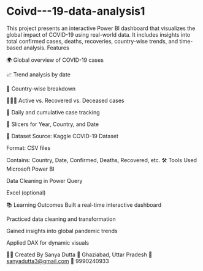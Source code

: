 # Coivd---19-data-analysis1
This project presents an interactive Power BI dashboard that visualizes the global impact of COVID-19 using real-world data. It includes insights into total confirmed cases, deaths, recoveries, country-wise trends, and time-based analysis.
Features

🌍 Global overview of COVID-19 cases

📈 Trend analysis by date

📌 Country-wise breakdown

🧑‍🤝‍🧑 Active vs. Recovered vs. Deceased cases

📅 Daily and cumulative case tracking

📌 Slicers for Year, Country, and Date

📁 Dataset
Source: Kaggle COVID-19 Dataset

Format: CSV files

Contains: Country, Date, Confirmed, Deaths, Recovered, etc.
🛠 Tools Used
Microsoft Power BI

Data Cleaning in Power Query

Excel (optional)

📚 Learning Outcomes
Built a real-time interactive dashboard

Practiced data cleaning and transformation

Gained insights into global pandemic trends

Applied DAX for dynamic visuals

👩‍💻 Created By
Sanya Dutta
📍 Ghaziabad, Uttar Pradesh
📧 sanyadutta3@gmail.com
📱 9990240933

